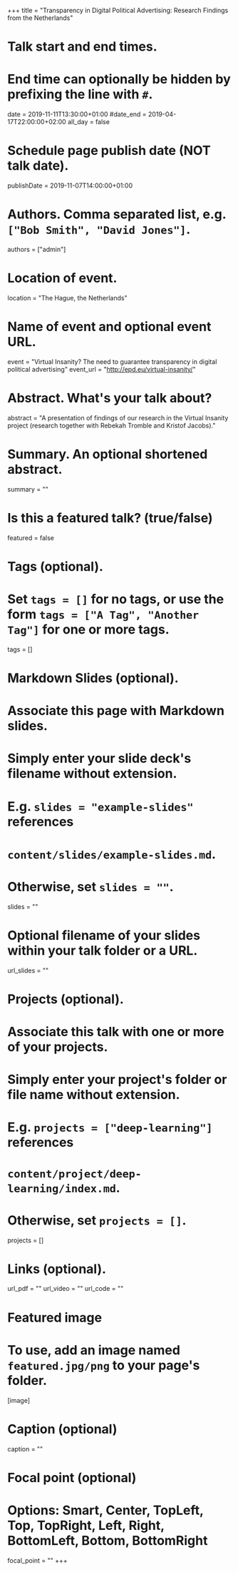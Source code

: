 +++
title = "Transparency in Digital Political Advertising: Research Findings from the Netherlands"

# Talk start and end times.
#   End time can optionally be hidden by prefixing the line with `#`.
date = 2019-11-11T13:30:00+01:00
#date_end = 2019-04-17T22:00:00+02:00
all_day = false

# Schedule page publish date (NOT talk date).
publishDate = 2019-11-07T14:00:00+01:00

# Authors. Comma separated list, e.g. `["Bob Smith", "David Jones"]`.
authors = ["admin"]

# Location of event.
location = "The Hague, the Netherlands"

# Name of event and optional event URL.
event = "Virtual Insanity? The need to guarantee transparency in digital political advertising"
event_url = "http://epd.eu/virtual-insanity/"

# Abstract. What's your talk about?
abstract = "A presentation of findings of our research in the Virtual Insanity project (research together with Rebekah Tromble and Kristof Jacobs)."

# Summary. An optional shortened abstract.
summary = ""

# Is this a featured talk? (true/false)
featured = false

# Tags (optional).
#   Set `tags = []` for no tags, or use the form `tags = ["A Tag", "Another Tag"]` for one or more tags.
tags = []

# Markdown Slides (optional).
#   Associate this page with Markdown slides.
#   Simply enter your slide deck's filename without extension.
#   E.g. `slides = "example-slides"` references 
#   `content/slides/example-slides.md`.
#   Otherwise, set `slides = ""`.
slides = ""

# Optional filename of your slides within your talk folder or a URL.
url_slides = ""

# Projects (optional).
#   Associate this talk with one or more of your projects.
#   Simply enter your project's folder or file name without extension.
#   E.g. `projects = ["deep-learning"]` references 
#   `content/project/deep-learning/index.md`.
#   Otherwise, set `projects = []`.
projects = []

# Links (optional).
url_pdf = ""
url_video = ""
url_code = ""

# Featured image
# To use, add an image named `featured.jpg/png` to your page's folder. 
[image]
  # Caption (optional)
  caption = ""

  # Focal point (optional)
  # Options: Smart, Center, TopLeft, Top, TopRight, Left, Right, BottomLeft, Bottom, BottomRight
  focal_point = ""
+++
